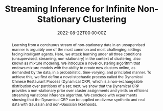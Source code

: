 ---
title: "Streaming Inference for Infinite Non-Stationary Clustering"
authors:
- Rylan Schaeffer
- admin
- Yilun Du
- Scott Linderman
- Ila Rani Fiete
date: "2022-08-22T00:00:00Z"
doi: ""

# Schedule page publish date (NOT publication's date).
publishDate: "2017-01-01T00:00:00Z"

# Publication type.
# Legend: 0 = Uncategorized; 1 = Conference paper; 2 = Journal article;
# 3 = Preprint / Working Paper; 4 = Report; 5 = Book; 6 = Book section;
# 7 = Thesis; 8 = Patent
publication_types: ["1"]

# Publication name and optional abbreviated publication name.
publication: "*ICLR Workshop on Agent Learning in Open-Endedness & Conference on Lifelong Learning Agents*"
publication_short: "*ICLR Workshop on Agent Learning in Open-Endedness & Conference on Lifelong Learning Agents*"

abstract: "Learning from a continuous stream of non-stationary data in an unsupervised manner is arguably one of the most common and most challenging settings facing intelligent agents. Here, we attack learning under all three conditions (unsupervised, streaming, non-stationary) in the context of clustering, also known as mixture modeling. We introduce a novel clustering algorithm that endows mixture models with the ability to create new clusters online, as demanded by the data, in a probabilistic, time-varying, and principled manner. To achieve this, we first define a novel stochastic process called the Dynamical Chinese Restaurant Process (Dynamical CRP), which is a non-exchangeable distribution over partitions of a set; next, we show that the Dynamical CRP provides a non-stationary prior over cluster assignments and yields an efficient streaming variational inference algorithm. We conclude with experiments showing that the Dynamical CRP can be applied on diverse synthetic and real data with Gaussian and non-Gaussian likelihoods."

# Summary. An optional shortened abstract.
summary: 'We define the Dynamical Chinese Restaurant Process (Dynamical CRP), a novel stochastic process that provides a non-stationary prior over cluster assignments and yields an efficient streaming variational inference algorithm. Experiments show the Dynamical CRP can be applied on diverse synthetic and real data with Gaussian and non-Gaussian likelihoods.'


#tags:
#- Bayesian nonparametrics
#- Streaming inference
featured: false

# Optional external URL for project (replaces project detail page).
external_link: 'https://proceedings.mlr.press/v199/schaeffer22a.html'

links:
- name: Abstract
  text: test
  # url: http://example.org
url_pdf: 'https://proceedings.mlr.press/v199/schaeffer22a/schaeffer22a.pdf'
url_code: ''
url_dataset: ''
url_poster: 'https://drive.google.com/file/d/17OkQSgQDhM7FmT7H_fLQfzFX59OpogPe/view?usp=sharing'
url_project: ''
url_slides: ''
url_source: ''
url_video: ''

# Featured image
# To use, add an image named `featured.jpg/png` to your page's folder. 
image:
  caption: ''
  focal_point: ""
  preview_only: false

# Associated Projects (optional).
#   Associate this publication with one or more of your projects.
#   Simply enter your project's folder or file name without extension.
#   E.g. `internal-project` references `content/project/internal-project/index.md`.
#   Otherwise, set `projects: []`.
#projects:
#- internal-project

# Slides (optional).
#   Associate this publication with Markdown slides.
#   Simply enter your slide deck's filename without extension.
#   E.g. `slides: "example"` references `content/slides/example/index.md`.
#   Otherwise, set `slides: ""`.
slides: ""
---